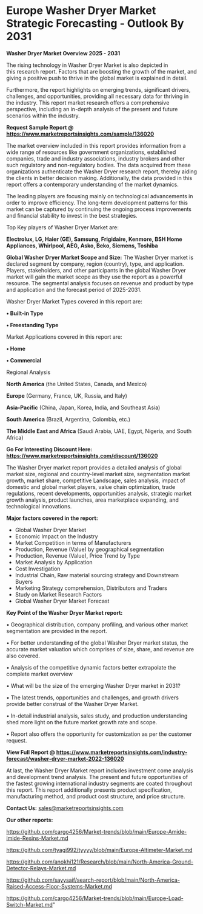  # Europe Washer Dryer Market Strategic Forecasting - Outlook By 2031

<Strong> Washer Dryer Market Overview 2025 - 2031</strong>

The rising technology in Washer Dryer Market is also depicted in this research report. Factors that are boosting the growth of the market, and giving a positive push to thrive in the global market is explained in detail.

Furthermore, the report highlights on emerging trends, significant drivers, challenges, and opportunities, providing all necessary data for thriving in the industry. This report market research offers a comprehensive perspective, including an in-depth analysis of the present and future scenarios within the industry.

<strong>Request Sample Report @ <a href=https://www.marketreportsinsights.com/sample/136020>https://www.marketreportsinsights.com/sample/136020</a></strong>

The market overview included in this report provides information from a wide range of resources like government organizations, established companies, trade and industry associations, industry brokers and other such regulatory and non-regulatory bodies. The data acquired from these organizations authenticate the Washer Dryer research report, thereby aiding the clients in better decision making. Additionally, the data provided in this report offers a contemporary understanding of the market dynamics.

The leading players are focusing mainly on technological advancements in order to improve efficiency. The long-term development patterns for this market can be captured by continuing the ongoing process improvements and financial stability to invest in the best strategies.

Top Key players of Washer Dryer Market are:

<strong>Electrolux, LG, Haier (GE), Samsung, Frigidaire, Kenmore, BSH Home Appliances, Whirlpool, AEG, Asko, Beko, Siemens, Toshiba</strong>

<strong><b>Global Washer Dryer Market Scope and Size:</b></strong>
The Washer Dryer market is declared segment by company, region (country), type, and application. Players, stakeholders, and other participants in the global Washer Dryer market will gain the market scope as they use the report as a powerful resource. The segmental analysis focuses on revenue and product by type and application and the forecast period of 2025-2031.

Washer Dryer Market Types covered in this report are:

<strong>• Built-in Type

• Freestanding Type</strong>

Market Applications covered in this report are:

<strong>• Home

• Commercial</strong> 

Regional Analysis

<strong>North America</strong> (the United States, Canada, and Mexico)

<strong>Europe</strong> (Germany, France, UK, Russia, and Italy)

<strong>Asia-Pacific</strong> (China, Japan, Korea, India, and Southeast Asia)

<strong>South America</strong> (Brazil, Argentina, Colombia, etc.)

<strong>The Middle East and Africa</strong> (Saudi Arabia, UAE, Egypt, Nigeria, and South Africa)

<strong>Go For Interesting Discount Here: <a href=https://www.marketreportsinsights.com/discount/136020>https://www.marketreportsinsights.com/discount/136020</a></strong>

The Washer Dryer market report provides a detailed analysis of global market size, regional and country-level market size, segmentation market growth, market share, competitive Landscape, sales analysis, impact of domestic and global market players, value chain optimization, trade regulations, recent developments, opportunities analysis, strategic market growth analysis, product launches, area marketplace expanding, and technological innovations.

<strong><b>Major factors covered in the report:</b></strong>
<ul>
  <li>Global Washer Dryer Market </li>
  <li>Economic Impact on the Industry</li>
  <li>Market Competition in terms of Manufacturers</li>
  <li>Production, Revenue (Value) by geographical segmentation</li>
  <li>Production, Revenue (Value), Price Trend by Type</li>
  <li>Market Analysis by Application</li>
  <li>Cost Investigation</li>
  <li>Industrial Chain, Raw material sourcing strategy and Downstream Buyers</li>
  <li>Marketing Strategy comprehension, Distributors and Traders</li>
  <li>Study on Market Research Factors</li>
  <li>Global Washer Dryer Market Forecast</li>
</ul>

<strong><b>Key Point of the Washer Dryer Market report:</b></strong>

• Geographical distribution, company profiling, and various other market segmentation are provided in the report.

• For better understanding of the global Washer Dryer market status, the accurate market valuation which comprises of size, share, and revenue are also covered.

• Analysis of the competitive dynamic factors better extrapolate the complete market overview

• What will be the size of the emerging Washer Dryer market in 2031?

• The latest trends, opportunities and challenges, and growth drivers provide better construal of the Washer Dryer Market.

• In-detail industrial analysis, sales study, and production understanding shed more light on the future market growth rate and scope.

• Report also offers the opportunity for customization as per the customer request.

<strong><b>View Full Report @ <a href=https://www.marketreportsinsights.com/industry-forecast/washer-dryer-market-2022-136020>https://www.marketreportsinsights.com/industry-forecast/washer-dryer-market-2022-136020</a></b></strong>


At last, the Washer Dryer Market report includes investment come analysis and development trend analysis. The present and future opportunities of the fastest growing international industry segments are coated throughout this report. This report additionally presents product specification, manufacturing method, and product cost structure, and price structure.

<strong>Contact Us:</strong>
sales@marketreportsinsights.com

<strong>Our other reports:</strong>

<a href=https://github.com/cargo4256/Market-trends/blob/main/Europe-Amide-imide-Resins-Market.md>https://github.com/cargo4256/Market-trends/blob/main/Europe-Amide-imide-Resins-Market.md</a>

<a href=https://github.com/tyagi992/tyyyy/blob/main/Europe-Altimeter-Market.md>https://github.com/tyagi992/tyyyy/blob/main/Europe-Altimeter-Market.md</a>

<a href=https://github.com/anokhi121/Research/blob/main/North-America-Ground-Detector-Relays-Market.md>https://github.com/anokhi121/Research/blob/main/North-America-Ground-Detector-Relays-Market.md</a>

<a href=https://github.com/sayysaif/search-report/blob/main/North-America-Raised-Access-Floor-Systems-Market.md>https://github.com/sayysaif/search-report/blob/main/North-America-Raised-Access-Floor-Systems-Market.md</a>

<a href=https://github.com/cargo4256/Market-trends/blob/main/Europe-Load-Switch-Market.md>https://github.com/cargo4256/Market-trends/blob/main/Europe-Load-Switch-Market.md</a>"

